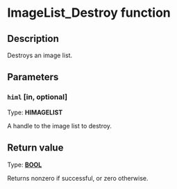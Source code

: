 # ImageList_Destroy function

## Description

Destroys an image list.

## Parameters

### `himl` [in, optional]

Type: **HIMAGELIST**

A handle to the image list to destroy.

## Return value

Type: **[BOOL](https://learn.microsoft.com/windows/desktop/WinProg/windows-data-types)**

Returns nonzero if successful, or zero otherwise.